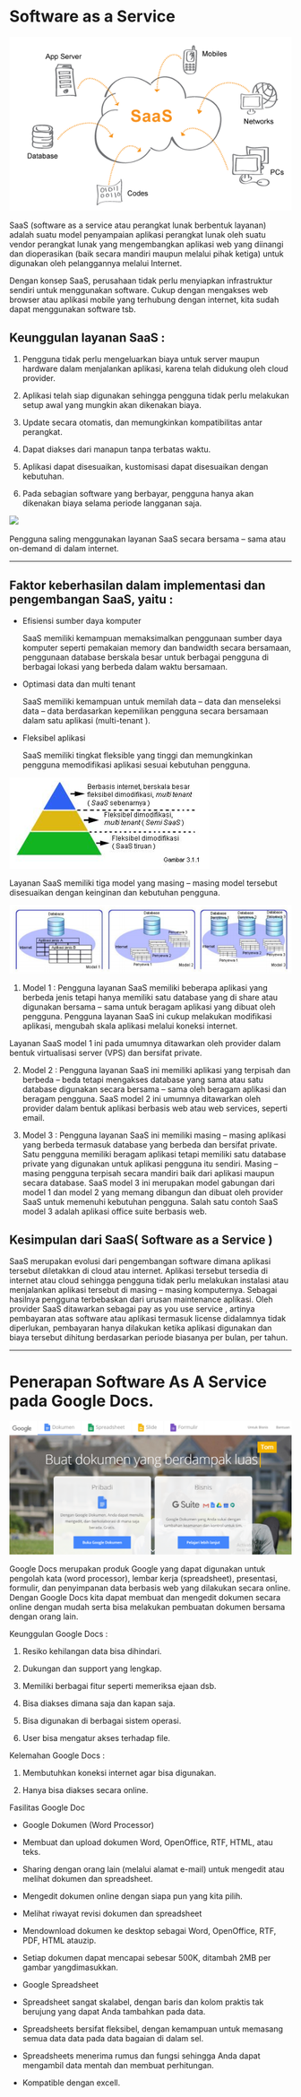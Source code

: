 # Software as a Service

![](arsitektur.png)

SaaS (software as a service atau perangkat lunak berbentuk layanan) adalah suatu model penyampaian aplikasi perangkat lunak oleh suatu vendor perangkat lunak yang mengembangkan aplikasi web yang diinangi dan dioperasikan (baik secara mandiri maupun melalui pihak ketiga) untuk digunakan oleh pelanggannya melalui Internet.

Dengan konsep SaaS, perusahaan tidak perlu menyiapkan infrastruktur sendiri untuk menggunakan software. Cukup dengan mengakses web browser atau aplikasi mobile yang terhubung dengan internet, kita sudah dapat menggunakan software tsb.

## Keunggulan layanan SaaS :

1.	Pengguna tidak perlu mengeluarkan biaya untuk server maupun hardware dalam menjalankan aplikasi, karena telah didukung oleh cloud provider.

2.	Aplikasi telah siap digunakan sehingga pengguna tidak perlu melakukan setup awal yang mungkin akan dikenakan biaya.

3.	Update secara otomatis, dan memungkinkan kompatibilitas antar perangkat.

4.	Dapat diakses dari manapun tanpa terbatas waktu.

5.	Aplikasi dapat disesuaikan, kustomisasi dapat disesuaikan dengan kebutuhan.

6.	Pada sebagian software yang berbayar, pengguna hanya akan dikenakan biaya selama periode langganan saja.

![](pengggunaan.png)

Pengguna saling menggunakan layanan SaaS secara bersama – sama atau on-demand di dalam internet.

<hr>

## Faktor keberhasilan dalam implementasi dan pengembangan SaaS, yaitu :

* Efisiensi sumber daya komputer 

  SaaS memiliki kemampuan memaksimalkan penggunaan sumber daya komputer seperti pemakaian memory dan bandwidth secara bersamaan, penggunaan database berskala besar untuk berbagai pengguna di berbagai lokasi yang berbeda dalam waktu bersamaan.

* Optimasi data dan multi tenant 

  SaaS memiliki kemampuan untuk memilah data – data dan menseleksi data – data berdasarkan kepemilikan pengguna secara bersamaan dalam satu aplikasi (multi-tenant ).

* Fleksibel aplikasi 

  SaaS memiliki tingkat fleksible yang tinggi dan memungkinkan pengguna memodifikasi aplikasi sesuai kebutuhan pengguna.

![](implementasi.png)

Layanan SaaS memiliki tiga model yang masing – masing model tersebut disesuaikan dengan keinginan dan kebutuhan pengguna.

![](model.png)

1. Model 1 : Pengguna layanan SaaS memiliki beberapa aplikasi yang berbeda jenis tetapi hanya memiliki satu database yang di share atau digunakan bersama – sama untuk beragam aplikasi yang dibuat oleh pengguna. Pengguna layanan SaaS ini cukup melakukan modifikasi aplikasi, mengubah skala aplikasi melalui koneksi internet. 

Layanan SaaS model 1 ini pada umumnya ditawarkan oleh provider dalam bentuk virtualisasi server (VPS) dan bersifat private.

2. Model 2 : Pengguna layanan SaaS ini memiliki aplikasi yang terpisah dan berbeda – beda tetapi mengakses database yang sama atau satu database digunakan secara bersama – sama oleh beragam aplikasi dan beragam pengguna.
SaaS model 2 ini umumnya ditawarkan oleh provider dalam bentuk aplikasi berbasis web atau web services, seperti email.

3. Model 3 : Pengguna layanan SaaS ini memiliki masing – masing aplikasi yang berbeda termasuk database yang berbeda dan bersifat private. Satu pengguna memiliki beragam aplikasi tetapi memiliki satu database private yang digunakan untuk aplikasi pengguna itu sendiri. Masing – masing pengguna terpisah secara mandiri baik dari aplikasi maupun secara database. SaaS model 3 ini merupakan model gabungan dari model 1 dan model 2 yang memang dibangun dan dibuat oleh provider SaaS untuk memenuhi kebutuhan pengguna. Salah satu contoh SaaS model 3 adalah aplikasi office suite berbasis web. 

## Kesimpulan dari SaaS( Software as a Service ) 

SaaS merupakan evolusi dari pengembangan software dimana aplikasi tersebut diletakkan di cloud atau internet. Aplikasi tersebut tersedia di internet atau cloud sehingga pengguna tidak perlu melakukan instalasi atau menjalankan aplikasi tersebut di masing – masing komputernya. Sebagai hasilnya pengguna terbebaskan dari urusan maintenance aplikasi. Oleh provider SaaS ditawarkan sebagai pay as you use service , artinya pembayaran atas software atau aplikasi termasuk license didalamnya tidak diperlukan, pembayaran hanya dilakukan ketika aplikasi digunakan dan biaya tersebut dihitung berdasarkan periode biasanya per bulan, per tahun.

<hr>

# Penerapan Software As A Service pada Google Docs.

![](google.png)

Google Docs merupakan produk Google yang dapat digunakan untuk pengolah kata (word processor), lembar kerja (spreadsheet), presentasi, formulir, dan penyimpanan data berbasis web yang dilakukan secara online. Dengan Google Docs kita dapat membuat dan mengedit dokumen secara online dengan mudah serta bisa melakukan pembuatan dokumen bersama dengan orang lain.

Keunggulan Google Docs :

1.	Resiko kehilangan data bisa dihindari.

2.	Dukungan dan support yang lengkap.

3.	Memiliki berbagai fitur seperti memeriksa ejaan dsb.

4.	Bisa diakses dimana saja dan kapan saja.

5.	Bisa digunakan di berbagai sistem operasi.

6.	User bisa mengatur akses terhadap file.


Kelemahan Google Docs :

1.	Membutuhkan koneksi internet agar bisa digunakan.

2.	Hanya bisa diakses secara online.


Fasilitas Google Doc

* Google Dokumen (Word Processor)

 - Membuat dan upload dokumen Word, OpenOffice, RTF, HTML, atau teks.

 - Sharing dengan orang lain (melalui alamat  e-mail) untuk mengedit atau melihat dokumen dan spreadsheet.

 - Mengedit dokumen online dengan siapa pun yang kita pilih.

 - Melihat riwayat revisi dokumen dan spreadsheet 

 - Mendownload dokumen ke desktop sebagai Word, OpenOffice, RTF, PDF, HTML atauzip.

 - Setiap dokumen dapat mencapai sebesar 500K, ditambah 2MB per gambar yangdimasukkan.

* Google Spreadsheet 

 - Spreadsheet sangat skalabel, dengan baris dan kolom praktis tak berujung yang dapat Anda tambahkan pada data.

 - Spreadsheets bersifat fleksibel, dengan kemampuan untuk memasang semua data data pada data bagaian di dalam sel.

 - Spreadsheets menerima rumus dan fungsi sehingga Anda dapat mengambil data mentah dan membuat perhitungan.

 - Kompatible dengan excell.

  


